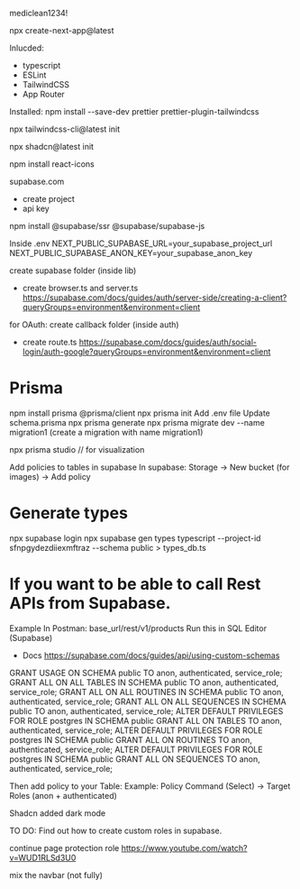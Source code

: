mediclean1234!

npx create-next-app@latest

Inlucded:

- typescript
- ESLint
- TailwindCSS
- App Router

Installed:
npm install --save-dev prettier prettier-plugin-tailwindcss

npx tailwindcss-cli@latest init

npx shadcn@latest init

npm install react-icons

supabase.com

- create project
- api key

npm install @supabase/ssr @supabase/supabase-js

Inside .env
NEXT_PUBLIC_SUPABASE_URL=your_supabase_project_url
NEXT_PUBLIC_SUPABASE_ANON_KEY=your_supabase_anon_key

create supabase folder (inside lib)

- create browser.ts and server.ts
  https://supabase.com/docs/guides/auth/server-side/creating-a-client?queryGroups=environment&environment=client

for OAuth:
create callback folder (inside auth)

- create route.ts
  https://supabase.com/docs/guides/auth/social-login/auth-google?queryGroups=environment&environment=client

# Prisma

npm install prisma @prisma/client
npx prisma init
Add .env file
Update schema.prisma
npx prisma generate
npx prisma migrate dev --name migration1 (create a migration with name migration1)

npx prisma studio // for visualization

Add policies to tables in supabase
In supabase: Storage -> New bucket (for images) -> Add policy

# Generate types

npx supabase login
npx supabase gen types typescript --project-id sfnpgydezdiiexmftraz --schema public > types_db.ts

# If you want to be able to call Rest APIs from Supabase.

Example In Postman: base_url/rest/v1/products
Run this in SQL Editor (Supabase)

- Docs https://supabase.com/docs/guides/api/using-custom-schemas

GRANT USAGE ON SCHEMA public TO anon, authenticated, service_role;
GRANT ALL ON ALL TABLES IN SCHEMA public TO anon, authenticated, service_role;
GRANT ALL ON ALL ROUTINES IN SCHEMA public TO anon, authenticated, service_role;
GRANT ALL ON ALL SEQUENCES IN SCHEMA public TO anon, authenticated, service_role;
ALTER DEFAULT PRIVILEGES FOR ROLE postgres IN SCHEMA public GRANT ALL ON TABLES TO anon, authenticated, service_role;
ALTER DEFAULT PRIVILEGES FOR ROLE postgres IN SCHEMA public GRANT ALL ON ROUTINES TO anon, authenticated, service_role;
ALTER DEFAULT PRIVILEGES FOR ROLE postgres IN SCHEMA public GRANT ALL ON SEQUENCES TO anon, authenticated, service_role;

Then add policy to your Table:
Example: Policy Command (Select) -> Target Roles (anon + authenticated)

<!-- # Trying DaisyUI
npm install daisyui
comment out :root and .dark inside global.css -->

Shadcn added dark mode

TO DO:
Find out how to create custom roles in supabase.

continue page protection role
https://www.youtube.com/watch?v=WUD1RLSd3U0

mix the navbar (not fully)

